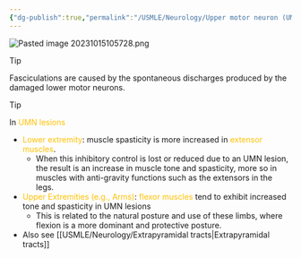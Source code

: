 ```yaml
---
{"dg-publish":true,"permalink":"/USMLE/Neurology/Upper motor neuron (UMN) injury vs. lower motor neuron (LMN) injury/"}
---
```


![Pasted image 20231015105728.png](/img/user/appendix/Pasted%20image%2020231015105728.png)
>[!tip] 
>Fasciculations are caused by the spontaneous discharges produced by the damaged lower motor neurons.

>[!tip] 
>In <font color="#ffc000">UMN lesions</font>
>- <font color="#ffc000">Lower extremity</font>: muscle spasticity is more increased in <font color="#ffc000">extensor muscles</font>.
>	- When this inhibitory control is lost or reduced due to an UMN lesion, the result is an increase in muscle tone and spasticity, more so in muscles with anti-gravity functions such as the extensors in the legs.
>- <font color="#ffc000">Upper Extremities (e.g., Arms)</font>: <font color="#ffc000">flexor muscles</font> tend to exhibit increased tone and spasticity in UMN lesions
>	- This is related to the natural posture and use of these limbs, where flexion is a more dominant and protective posture.
>- Also see [[USMLE/Neurology/Extrapyramidal tracts\|Extrapyramidal tracts]]
